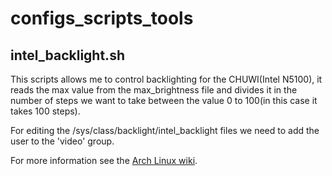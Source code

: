 # configs_scripts_tools

## intel_backlight.sh
This scripts allows me to control backlighting for the CHUWI(Intel N5100),
it reads the max value from the max_brightness file and divides it in the
number of steps we want to take between the value 0 to 100(in this case
it takes 100 steps).

For editing the /sys/class/backlight/intel_backlight files we need to add
the user to the 'video' group.

For more information see the [Arch Linux wiki](https://wiki.archlinux.org/title/Backlight).
